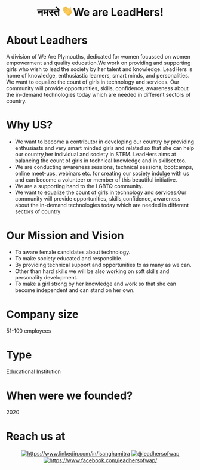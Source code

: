 <h1 align="center">नमस्ते <img src="https://raw.githubusercontent.com/ABSphreak/ABSphreak/master/gifs/Hi.gif" width="30px">We are LeadHers!</h1>


# About Leadhers

A division of We Are Plymouths, dedicated for women focussed on women empowerment and quality education.We work on providing and supporting girls who wish to lead the society by her talent and knowledge. LeadHers is home of knowledge, enthusiastic learners, smart minds, and personalities. We want to equalize the count of girls in technology and services. Our community will provide opportunities, skills, confidence, awareness about the in-demand technologies today which are needed in different sectors of country.

# Why US?

- We want to become a contributor in developing our country by providing enthusiasts and very smart minded girls and related so that she can help our country,her individual and society in STEM. LeadHers aims at balancing the count of girls in technical knowledge and in skillset too.
- We are conducting awareness sessions, technical sessions, bootcamps, online meet-ups, webinars etc. for creating our society indulge with us and can become a volunteer or member of this beautiful initiative.
- We are a supporting hand to the LGBTQ community.
- We want to equalize the count of girls in technology and services.Our community will provide opportunities, skills,confidence, awareness about the in-demand technologies today which are needed in different sectors of country

# Our Mission and Vision

- To aware female candidates about technology.
- To make society educated and responsible.
- By providing technical support and opportunities to as many as we can.
- Other than hard skills we will be also working on soft skills and personality development.
- To make a girl strong by her knowledge and work so that she can become independent and can stand on her own.

# Company size 
51-100 employees

# Type 
Educational Institution

# When were we founded?
2020

# Reach us at

<p align="center">
<a align="center" href=https://www.linkedin.com/company/leadhersofwap/about/ target="blank"><img align="center" src=https://cdn.jsdelivr.net/npm/simple-icons@3.0.1/icons/linkedin.svg alt="https://www.linkedin.com/in/isanghamitra" height="30" width="30" /></a> 
<a href=https://instagram.com/leadhersofwap target="blank"><img align="center" src=https://cdn.jsdelivr.net/npm/simple-icons@3.0.1/icons/instagram.svg alt="@leadhersofwap" height="30" width="30" /></a>
<a href=https://fb.com/https://www.facebook.com/leadhersofwap/ target="blank"><img align="center" src=https://cdn.jsdelivr.net/npm/simple-icons@3.0.1/icons/facebook.svg alt="https://www.facebook.com/leadhersofwap/" height="30" width="30" /></a>
  </p>
